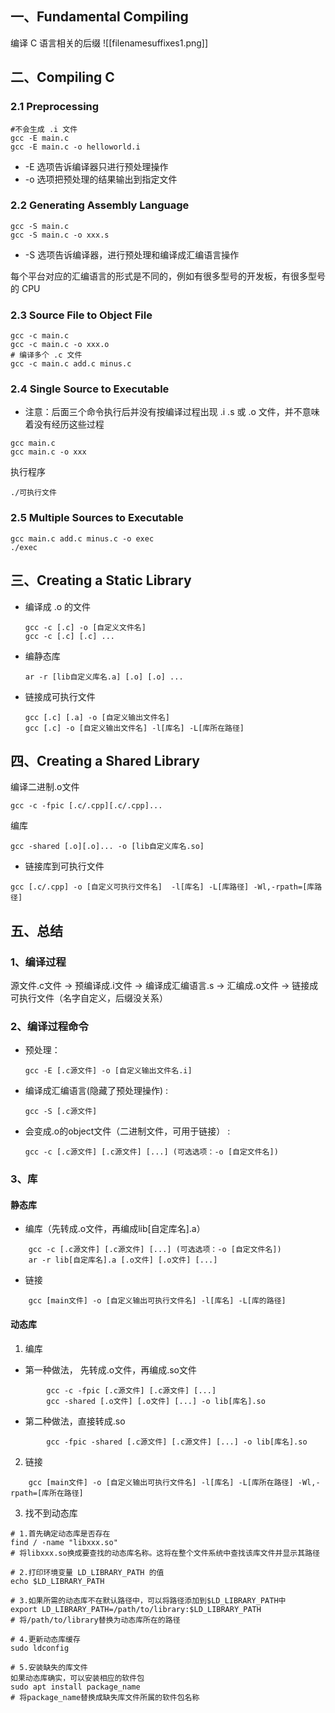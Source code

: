 ## 一、Fundamental Compiling
编译 C 语言相关的后缀
![[filenamesuffixes1.png]]
## 二、Compiling C
### 2.1 Preprocessing
```shell
#不会生成 .i 文件
gcc -E main.c
gcc -E main.c -o helloworld.i
```
- -E 选项告诉编译器只进行预处理操作
- -o 选项把预处理的结果输出到指定文件      

### 2.2 Generating Assembly Language
```shell
gcc -S main.c
gcc -S main.c -o xxx.s
```
- -S 选项告诉编译器，进行预处理和编译成汇编语言操作

每个平台对应的汇编语言的形式是不同的，例如有很多型号的开发板，有很多型号的 CPU

### 2.3 Source File to Object File
```shell
gcc -c main.c
gcc -c main.c -o xxx.o
# 编译多个 .c 文件
gcc -c main.c add.c minus.c
```

### 2.4 Single Source to Executable
- 注意：后面三个命令执行后并没有按编译过程出现 .i .s 或 .o 文件，并不意味着没有经历这些过程
```shell
gcc main.c
gcc main.c -o xxx
```

执行程序
```
./可执行文件
```

### 2.5 Multiple Sources to Executable
```shell
gcc main.c add.c minus.c -o exec
./exec
```

## 三、Creating a Static Library
- 编译成 .o 的文件
    ```shell
    gcc -c [.c] -o [自定义文件名] 
    gcc -c [.c] [.c] ...
    ```
- 编静态库
    ```shell
    ar -r [lib自定义库名.a] [.o] [.o] ...
    ```
- 链接成可执行文件
    ```shell
    gcc [.c] [.a] -o [自定义输出文件名]
    gcc [.c] -o [自定义输出文件名] -l[库名] -L[库所在路径]
    ```

## 四、Creating a Shared Library

编译二进制.o文件
```shell
gcc -c -fpic [.c/.cpp][.c/.cpp]... 
```
编库
```shell
gcc -shared [.o][.o]... -o [lib自定义库名.so]
```
- 链接库到可执行文件
```shell
gcc [.c/.cpp] -o [自定义可执行文件名]  -l[库名] -L[库路径] -Wl,-rpath=[库路径]
```

## 五、总结
### 1、编译过程
源文件.c文件 -> 预编译成.i文件 -> 编译成汇编语言.s -> 汇编成.o文件 -> 链接成可执行文件（名字自定义，后缀没关系）

### 2、编译过程命令
- 预处理： 
    ```shell
    gcc -E [.c源文件] -o [自定义输出文件名.i]
    ```
- 编译成汇编语言(隐藏了预处理操作) :
    ```shell
    gcc -S [.c源文件] 
    ```
- 会变成.o的object文件（二进制文件，可用于链接） :
    ```shell
    gcc -c [.c源文件] [.c源文件] [...] (可选选项：-o [自定文件名])
    ```
### 3、库
#### 静态库
- 编库（先转成.o文件，再编成lib[自定库名].a）
```shell
    gcc -c [.c源文件] [.c源文件] [...] (可选选项：-o [自定文件名])
    ar -r lib[自定库名].a [.o文件] [.o文件] [...]
```

- 链接
```shell
    gcc [main文件] -o [自定义输出可执行文件名] -l[库名] -L[库的路径]
```
#### 动态库
1. 编库      
+ 第一种做法， 先转成.o文件，再编成.so文件
```shell
        gcc -c -fpic [.c源文件] [.c源文件] [...]
        gcc -shared [.o文件] [.o文件] [...] -o lib[库名].so
```
 + 第二种做法，直接转成.so
```shell
        gcc -fpic -shared [.c源文件] [.c源文件] [...] -o lib[库名].so
```

2. 链接
```shell
    gcc [main文件] -o [自定义输出可执行文件名] -l[库名] -L[库所在路径] -Wl,-rpath=[库所在路径]
```

3. 找不到动态库
```shell
# 1.首先确定动态库是否存在
find / -name "libxxx.so"
# 将libxxx.so换成要查找的动态库名称。这将在整个文件系统中查找该库文件并显示其路径

# 2.打印环境变量 LD_LIBRARY_PATH 的值
echo $LD_LIBRARY_PATH

# 3.如果所需的动态库不在默认路径中，可以将路径添加到$LD_LIBRARY_PATH中
export LD_LIBRARY_PATH=/path/to/library:$LD_LIBRARY_PATH
# 将/path/to/library替换为动态库所在的路径

# 4.更新动态库缓存
sudo ldconfig

# 5.安装缺失的库文件
如果动态库确实，可以安装相应的软件包
sudo apt install package_name
# 将package_name替换成缺失库文件所属的软件包名称
```